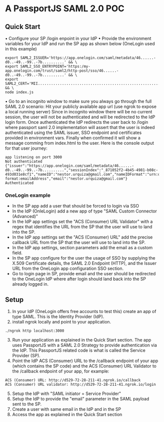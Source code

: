 # A PassportJS SAML 2.0 POC

## Quick Start
• Configure your SP /login enpoint in your IdP
• Provide the environment variables for your IdP and run the SP app as shown below (OneLogin used in this example)
```
export SAML2_ISSUER='https://app.onelogin.com/saml/metadata/46......-d0..-49..-99..-7b..........' && \
export SAML2_SSO_ENTRYPOINT='https:/my-app.onelogin.com/trust/saml2/http-post/sso/46......-d0..-49..-99..-7b..........' && \
export SAML2_CERT='MII....................................................................................FKA==' && \
node index.js
```
• Go to an incognito window to make sure you always go through the full SAML 2.0 scenario: Hit your publicly available app url (use ngrok to expose a local running server) Since in incognito window there will be no current session, the user will not be authenticated and will be redirected to the IdP login form. Once authenticated the IdP redirects the user back to /login where passport saml 2.0 implementation will assert that the user is indeed authenticated using the SAML issuer, SSO endpoint and certificates provided in environment vars. Finally when confirmed it will show a message comming from index.html to the user. Here is the console output for that user journey:
```
app listening on port 3000
Not authenticated
{"issuer":"https://app.onelogin.com/saml/metadata/46......-d0..-49..-99..-7b..........","sessionIndex":"_871052f2-4b45-4981-b08c-493d031e8cf1","nameID":"nestor.urquiza@gmail.com","nameIDFormat":"urn:oasis:names:tc:SAML:1.1:nameid-format:emailAddress","email":"nestor.urquiza@gmail.com"}
Authenticated
```

### OneLogin example
- In the SP app add a user that should be forced to login via SSO
- In the IdP (OnleLogin) add a new app of type "SAML Custom Connector (Advanced)" 
- In the IdP app settings set the "ACS (Consumer) URL Validator" with a regex that identifies the URL from the SP that the user will use to land into the SP.
- In the IdP app settings set the "ACS (Consumer) URL" add the precise callback URL from the SP that the user will use to land into the SP.
- In the IdP app settings, section parameters add the email as a custom field.
- In the SP app configure for the user the usage of SSO by supplying the X.509 Certificate details, the SAML 2.0 Endpoint (HTTP), and the Issuer URL from the OneLogin app configuration SSO section.
- Go to login page in SP, provide email and the user should be redirected to the OneLogin IdP where after login should land back into the SP already logged in.

## Setup
1. In your IdP (OneLogin offers free accounts to test this) create an app of type SAML. This is the Identity Provider (IdP).
2. install ngrok locally and point to your application.
```
./ngrok http localhost:3000
```
3. Run your application as explained in the Quick Start section. The app uses PassportJS with a SAML 2.0 Strategy to provide authentication via the IdP. This PassportJS related code is what is called the Service Provider (SP).
4. Point the IdP ACS (Consumer) URL to the /callback endpoint of your app (which contains the SP code) and the ACS (Consumer) URL Validator to the /callback endpoint of your app, for example:
```
ACS (Consumer) URL: http://d529-72-28-211-41.ngrok.io/callback
ACS (Consumer) URL validator: http://d529-72-28-211-41.ngrok.io/login
```
5. Setup the IdP with "SAML initiator = Service Provider"
6. Setup the IdP to provide the "email" parameter in the SAML payload sent to the SP.
7. Create a user with same email in the IdP and in the SP
8. Access the app as explained in the Quick Start section
